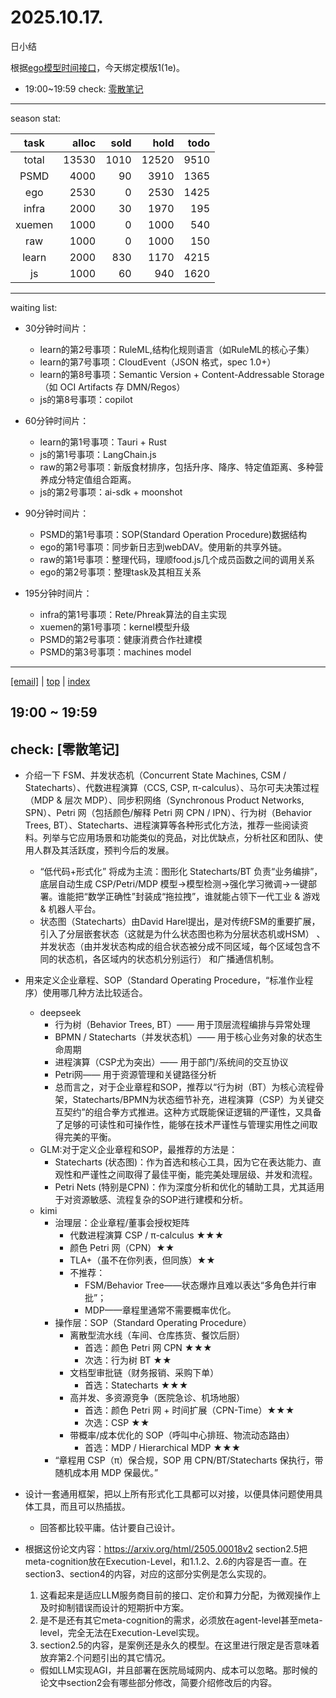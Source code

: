 # 2025.10.17.
日小结

<a id="top"></a>
根据[ego模型时间接口](https://gitee.com/hyg/blog/blob/master/timeflow.md)，今天绑定模版1(1e)。

<a id="index"></a>
- 19:00~19:59	check: [零散笔记](#20251017190000)

---
season stat:

| task | alloc | sold | hold | todo |
| :---: | ---: | ---: | ---: | ---: |
| total | 13530 | 1010 | 12520 | 9510 |
| PSMD | 4000 | 90 | 3910 | 1365 |
| ego | 2530 | 0 | 2530 | 1425 |
| infra | 2000 | 30 | 1970 | 195 |
| xuemen | 1000 | 0 | 1000 | 540 |
| raw | 1000 | 0 | 1000 | 150 |
| learn | 2000 | 830 | 1170 | 4215 |
| js | 1000 | 60 | 940 | 1620 |

---
waiting list:


- 30分钟时间片：
  - learn的第2号事项：RuleML,结构化规则语言（如RuleML的核心子集）
  - learn的第7号事项：CloudEvent（JSON 格式，spec 1.0+）
  - learn的第8号事项：Semantic Version + Content-Addressable Storage（如 OCI Artifacts 存 DMN/Regos）
  - js的第8号事项：copilot

- 60分钟时间片：
  - learn的第1号事项：Tauri + Rust
  - js的第1号事项：LangChain.js
  - raw的第2号事项：新版食材排序，包括升序、降序、特定值距离、多种营养成分特定值组合距离。
  - js的第2号事项：ai-sdk + moonshot

- 90分钟时间片：
  - PSMD的第1号事项：SOP(Standard Operation Procedure)数据结构
  - ego的第1号事项：同步新日志到webDAV。使用新的共享外链。
  - raw的第1号事项：整理代码，理顺food.js几个成员函数之间的调用关系
  - ego的第2号事项：整理task及其相互关系

- 195分钟时间片：
  - infra的第1号事项：Rete/Phreak算法的自主实现
  - xuemen的第1号事项：kernel模型升级
  - PSMD的第2号事项：健康消费合作社建模
  - PSMD的第3号事项：machines model

---
<a href="mailto:huangyg@mars22.com?subject=关于2025.10.17.[无名任务]任务&body=日期: 2025.10.17.%0D%0A序号: 7%0D%0A手稿:../../draft/2025/20251017.02.md%0D%0A---请勿修改邮件主题及以上内容 从下一行开始写您的想法---%0D%0A">[email]</a> | [top](#top) | [index](#index)
<a id="20251017190000"></a>
## 19:00 ~ 19:59
## check: [零散笔记]

- 介绍一下 FSM、并发状态机（Concurrent State Machines, CSM / Statecharts）、代数进程演算（CCS, CSP, π-calculus）、马尔可夫决策过程（MDP & 层次 MDP）、同步积网络（Synchronous Product Networks, SPN）、Petri 网（包括颜色/解释 Petri 网 CPN / IPN）、行为树（Behavior Trees, BT）、Statecharts、进程演算等各种形式化方法，推荐一些阅读资料。列举与它应用场景和功能类似的竞品，对比优缺点，分析社区和团队、使用人群及其活跃度，预判今后的发展。
	- “低代码+形式化”  将成为主流：图形化  Statecharts/BT  负责“业务编排”，底层自动生成  CSP/Petri/MDP  模型→模型检测→强化学习微调→一键部署。谁能把“数学正确性”封装成“拖拉拽”，谁就能占领下一代工业  &  游戏  &  机器人平台。
	- 状态图（Statecharts）由David Harel提出，是对传统FSM的重要扩展，引入了分层嵌套状态（这就是为什么状态图也称为分层状态机或HSM） 、并发状态（由并发状态构成的组合状态被分成不同区域，每个区域包含不同的状态机，各区域内的状态机分别运行） 和广播通信机制。
- 用来定义企业章程、SOP（Standard Operating Procedure，“标准作业程序）使用哪几种方法比较适合。
	- deepseek
		- 行为树（Behavior Trees, BT）—— 用于顶层流程编排与异常处理
		- BPMN / Statecharts（并发状态机）—— 用于核心业务对象的状态生命周期
		- 进程演算（CSP尤为突出）—— 用于部门/系统间的交互协议
		- Petri网—— 用于资源管理和关键路径分析
		- 总而言之，对于企业章程和SOP，推荐以“行为树（BT）为核心流程骨架，Statecharts/BPMN为状态细节补充，进程演算（CSP）为关键交互契约”的组合拳方式推进。这种方式既能保证逻辑的严谨性，又具备了足够的可读性和可操作性，能够在技术严谨性与管理实用性之间取得完美的平衡。
	- GLM:对于定义企业章程和SOP，最推荐的方法是： 
		- Statecharts (状态图)：作为首选和核心工具，因为它在表达能力、直观性和严谨性之间取得了最佳平衡，能完美处理层级、并发和流程。
	    - Petri Nets (特别是CPN)：作为深度分析和优化的辅助工具，尤其适用于对资源敏感、流程复杂的SOP进行建模和分析。
	- kimi
		- 治理层：企业章程/董事会授权矩阵
			- 代数进程演算 CSP / π-calculus ★★★
			- 颜色 Petri 网（CPN）★★
			- TLA+（虽不在你列表，但同族）★★
			- 不推荐：
				- FSM/Behavior Tree——状态爆炸且难以表达“多角色并行审批”；
				- MDP——章程里通常不需要概率优化。
		- 操作层：SOP（Standard Operating Procedure）
			- 离散型流水线（车间、仓库拣货、餐饮后厨）
				- 首选：颜色 Petri 网 CPN ★★★ 
				- 次选：行为树 BT ★★
			- 文档型审批链（财务报销、采购下单）
				- 首选：Statecharts ★★★
			- 高并发、多资源竞争（医院急诊、机场地服）
				- 首选：颜色 Petri 网 + 时间扩展（CPN-Time）★★★
				- 次选：CSP ★★
			- 带概率/成本优化的 SOP（呼叫中心排班、物流动态路由）
				- 首选：MDP / Hierarchical MDP ★★★
		- “章程用 CSP（π）保合规，SOP 用 CPN/BT/Statecharts 保执行，带随机成本用 MDP 保最优。”
- 设计一套通用框架，把以上所有形式化工具都可以对接，以便具体问题使用具体工具，而且可以热插拔。
	- 回答都比较平庸。估计要自己设计。
			
- 根据这份论文内容：https://arxiv.org/html/2505.00018v2 section2.5把meta-cognition放在Execution-Level，和1.1.2、2.6的内容是否一直。在section3、section4的内容，对应的这部分实例是怎么实现的。
	1. 这看起来是适应LLM服务商目前的接口、定价和算力分配，为微观操作上及时抑制错误而设计的短期折中方案。
	2. 是不是还有其它meta-cognition的需求，必须放在agent-level甚至meta-level，完全无法在Execution-Level实现。
	3. section2.5的内容，是案例还是永久的模型。在这里进行限定是否意味着放弃第2.个问题引出的其它情况。
	- 假如LLM实现AGI，并且部署在医院局域网内、成本可以忽略。那时候的论文中section2会有哪些部分修改，简要介绍修改后的内容。
